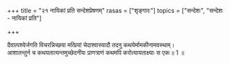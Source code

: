 +++
title = "२१ नायिकां प्रति सन्देशप्रेषणम्"
rasas = ["शृङ्गारः"]
topics = ["सन्देशः", "सन्देशः - नायिकां प्रति"]

+++
  
दैवात्पश्येर्जगति विचरन्निच्छया मत्प्रियां चेदाश्वास्यादौ तदनु कथयेर्मामकीनामवस्थाम्।  
आशातन्तुर्न च कथयतात्यन्तमुच्छेदनीयः प्राणत्राणं कथमपि करोत्यायताक्ष्याः स एकः॥ 1 ॥  
